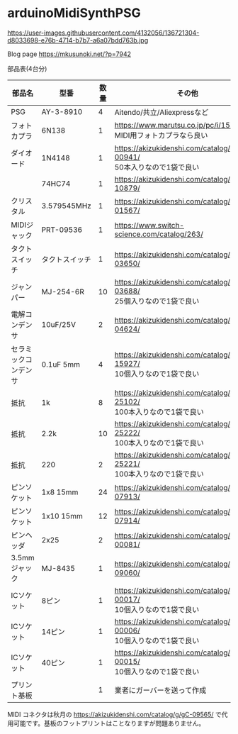 # arduinoMidiSynthPSG

https://user-images.githubusercontent.com/4132056/136721304-d8033698-e76b-4714-b7b7-a6a07bdd763b.jpg

Blog page https://mkusunoki.net/?p=7942

部品表(4台分)

|部品名|型番|数量|その他|
|-----|-----|----|----|
|PSG|AY-3-8910|4|Aitendo/共立/Aliexpressなど|
|フォトカプラ|6N138|1|https://www.marutsu.co.jp/pc/i/15150015/<br>MIDI用フォトカプラなら良い|
|ダイオード|1N4148|1|https://akizukidenshi.com/catalog/g/gI-00941/<br>50本入りなので1袋で良い|
||74HC74|1|https://akizukidenshi.com/catalog/g/gI-10879/|
|クリスタル|3.579545MHz|1|https://akizukidenshi.com/catalog/g/gP-01567/
|MIDIジャック|PRT-09536|1|https://www.switch-science.com/catalog/263/|
|タクトスイッチ|タクトスイッチ|1|https://akizukidenshi.com/catalog/g/gP-03650/|
|ジャンパー|MJ-254-6R|10|https://akizukidenshi.com/catalog/g/gP-03688/<br>25個入りなので1袋で良い|
|電解コンデンサ|10uF/25V|2|https://akizukidenshi.com/catalog/g/gP-04624/|
|セラミックコンデンサ|0.1uF 5mm|4|https://akizukidenshi.com/catalog/g/gP-15927/<br>10個入りなので1袋で良い|
|抵抗|1k|8|https://akizukidenshi.com/catalog/g/gR-25102/<br>100本入りなので1袋で良い|
|抵抗|2.2k|10|https://akizukidenshi.com/catalog/g/gR-25222/<br>100本入りなので1袋で良い|
|抵抗|220|2|https://akizukidenshi.com/catalog/g/gR-25221/<br>100本入りなので1袋で良い|
|ピンソケット|1x8 15mm|24|https://akizukidenshi.com/catalog/g/gC-07913/|
|ピンソケット|1x10 15mm|12|https://akizukidenshi.com/catalog/g/gC-07914/|
|ピンヘッダ|2x25|2|https://akizukidenshi.com/catalog/g/gC-00081/|
|3.5mmジャック|MJ-8435|1|https://akizukidenshi.com/catalog/g/gC-09060/|
|ICソケット|8ピン|1|https://akizukidenshi.com/catalog/g/gP-00017/<br>10個入りなので1袋で良い|
|ICソケット|14ピン|1|https://akizukidenshi.com/catalog/g/gP-00006/<br>10個入りなので1袋で良い|
|ICソケット|40ピン|1|https://akizukidenshi.com/catalog/g/gP-00015/<br>10個入りなので1袋で良い|
|プリント基板||1|業者にガーバーを送って作成|

MIDI コネクタは秋月の https://akizukidenshi.com/catalog/g/gC-09565/ で代用可能です。基板のフットプリントはことなりますが問題ありません。
